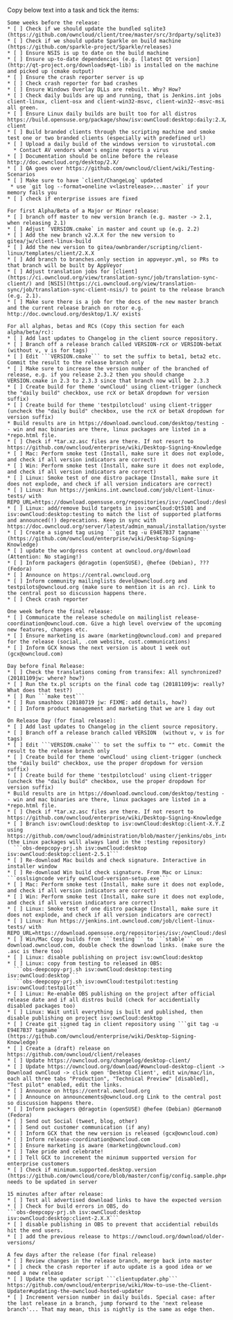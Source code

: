 <!--
This is the template for new release issues.
(originated from https://github.com/owncloud/client/wiki/Release%20Checklist%20Template)
(20181109jw: One of these two should be deleted. They will never be in sync otherwise.)
-->

Copy below text into a task and tick the items:

```
Some weeks before the release:
* [ ] Check if we should update the bundled sqlite3 (https://github.com/owncloud/client/tree/master/src/3rdparty/sqlite3)
* [ ] Check if we should update Sparkle on build machine (https://github.com/sparkle-project/Sparkle/releases)
* [ ] Ensure NSIS is up to date on the build machine
* [ ] Ensure up-to-date dependencies (e.g. [latest Qt version](http://qt-project.org/downloads#qt-lib) is installed on the machine and picked up (cmake output)
* [ ] Ensure the crash reporter server is up
* [ ] Check crash reporter for bad crashes
* [ ] Ensure Windows Overlay DLLs are rebuilt. Why? How?
* [ ] Check daily builds are up and running, that is Jenkins.int jobs client-linux, client-osx and client-win32-msvc, client-win32--msvc-msi all green.
* [ ] Ensure Linux daily builds are built too for all distros https://build.opensuse.org/package/show/isv:ownCloud:desktop:daily:2.X/owncloud-client
* [ ] Build branded clients through the scripting machine and smoke test one or two branded clients (especially with predefined url)
* [ ] Upload a daily build of the windows version to virustotal.com
  * Contact AV vendors whom's engine reports a virus
* [ ] Documentation should be online before the release http://doc.owncloud.org/desktop/2.X/
* [ ] QA goes over https://github.com/owncloud/client/wiki/Testing-Scenarios
* [ ] Make sure to have `client/ChangeLog` updated
 * use `git log --format=oneline v<lastrelease>...master` if your memory fails you
* [ ] check if enterprise issues are fixed

For first Alpha/Beta of a Major or Minor release:
* [ ] branch off master to new version branch (e.g. master -> 2.1, when releasing 2.1)
* [ ] Adjust `VERSION.cmake` in master and count up (e.g. 2.2)
* [ ] Add the new branch v2.X.X for the new version to gitea/jw/client-linux-build
* [ ] Add the new version to gitea/ownbrander/scripting/client-linux/templates/client/2.X.X
* [ ] Add branch to branches.only section in appveyor.yml, so PRs to that branch will be built by AppVeyor
* [ ] Adjust translation jobs for [client](https://ci.owncloud.org/view/translation-sync/job/translation-sync-client/) and [NSIS](https://ci.owncloud.org/view/translation-sync/job/translation-sync-client-nsis/) to point to the release branch (e.g. 2.1).
* [ ] Make sure there is a job for the docs of the new master branch and the current release branch on rotor e.g. http://doc.owncloud.org/desktop/1.X/ exists

For all alphas, betas and RCs (Copy this section for each alpha/beta/rc):
* [ ] Add last updates to Changelog in the client source repository.
* [ ] Branch off a release branch called VERSION-rcX or VERSION-betaX  (without v, v is for tags)
* [ ] Edit ```VERSION.cmake``` to set the suffix to beta1, beta2 etc. Commit the result to the release branch only
* [ ] Make sure to increase the version number of the branched of release, e.g. if you release 2.3.2 then you should change VERSION.cmake in 2.3 to 2.3.3 since that branch now will be 2.3.3
* [ ] Create build for theme 'ownCloud' using client-trigger (uncheck the "daily build" checkbox, use rcX or betaX dropdown for version suffix)
* [ ] Create build for theme 'testpilotcloud' using client-trigger (uncheck the "daily build" checkbox, use the rcX or betaX dropdown for version suffix)
* Build results are in https://download.owncloud.com/desktop/testing -- win and mac binaries are there, linux packages are listed in a *repo.html file.
* [ ] Check if *tar.xz.asc files are there. If not resort to https://github.com/owncloud/enterprise/wiki/Desktop-Signing-Knowledge
* [ ] Mac: Perform smoke test (Install, make sure it does not explode, and check if all version indicators are correct)
* [ ] Win: Perform smoke test (Install, make sure it does not explode, and check if all version indicators are correct)
* [ ] Linux: Smoke test of one distro package (Install, make sure it does not explode, and check if all version indicators are correct)
* [ ] Linux: Run https://jenkins.int.owncloud.com/job/client-linux-tests/ with REPO_URL=https://download.opensuse.org/repositories/isv:/ownCloud:/desktop:/testing
* [ ] Linux: add/remove build targets in isv:ownCloud:Qt5101 and isv:ownCloud:desktop:testing to match the list of supported platforms and announced(!) deprecations. Keep in sync with https://doc.owncloud.org/server/latest/admin_manual/installation/system_requirements.html#desktop
* [ ] Create a signed tag using ```git tag -u E94E7B37 tagname``` (https://github.com/owncloud/enterprise/wiki/Desktop-Signing-Knowledge)
* [ ] update the wordpress content at owncloud.org/download (Attention: No staging!)
* [ ] Inform packagers @dragotin (openSUSE), @hefee (Debian), ??? (Fedora)
* [ ] Announce on https://central.owncloud.org
* [ ] Inform community mailinglists devel@owncloud.org and testpilots@owncloud.org (make sure to mention it is an rc). Link to the central post so discussion happens there.
* [ ] Check crash reporter

One week before the final release:
* [ ] Communicate the release schedule on mailinglist release-coordination@owncloud.com. Give a high level overview of the upcoming new features, changes etc.
* [ ] Ensure marketing is aware (marketing@owncloud.com) and prepared for the release (social, .com website, cust.communications)
* [ ] Inform GCX knows the next version is about 1 week out (gcx@owncloud.com)

Day before final Release:
* [ ] Check the translations coming from transifex: All synchronized? (20181109jw: where? how?)
* [ ] Run the tx.pl scripts on the final code tag (20181109jw: really? What does that test?)
* [ ] Run ```make test```
* [ ] Run smashbox (20180719 jw: FIXME: add details, how?)
* [ ] Inform product management and marketing that we are 1 day out

On Release Day (for final release):
* [ ] Add last updates to Changelog in the client source repository.
* [ ] Branch off a release branch called VERSION  (without v, v is for tags)
* [ ] Edit ```VERSION.cmake``` to set the suffix to "" etc. Commit the result to the release branch only
* [ ] Create build for theme 'ownCloud' using client-trigger (uncheck the "daily build" checkbox, use the proper dropdown for version suffix)
* [ ] Create build for theme 'testpilotcloud' using client-trigger (uncheck the "daily build" checkbox, use the proper dropdown for version suffix)
* Build results are in https://download.owncloud.com/desktop/testing -- win and mac binaries are there, linux packages are listed in a *repo.html file. 
* [ ] Check if *tar.xz.asc files are there. If not resort to https://github.com/owncloud/enterprise/wiki/Desktop-Signing-Knowledge
* [ ] Branch isv:ownCloud:desktop to isv:ownCloud:desktop:client-X.Y.Z using https://github.com/owncloud/administration/blob/master/jenkins/obs_integration/ (the Linux packages will always land in the :testing repository)
  ```obs-deepcopy-prj.sh isv:ownCloud:desktop isv:ownCloud:desktop:client-2.5.1```
* [ ] Re-download Mac builds and check signature. Interactive in installer window
* [ ] Re-download Win build check signature. From Mac or Linux: ```osslsigncode verify ownCloud-version-setup.exe```
* [ ] Mac: Perform smoke test (Install, make sure it does not explode, and check if all version indicators are correct)
* [ ] Win: Perform smoke test (Install, make sure it does not explode, and check if all version indicators are correct)
* [ ] Linux: Smoke test of one distro package (Install, make sure it does not explode, and check if all version indicators are correct)
* [ ] Linux: Run https://jenkins.int.owncloud.com/job/client-linux-tests/ with REPO_URL=https://download.opensuse.org/repositories/isv:/ownCloud:/desktop:/testing
* [ ] Win/Mac Copy builds from ```testing``` to ```stable``` on download.owncloud.com, double check the download links. (make sure the .asc is there too)
* [ ] Linux: disable publishing on project isv:ownCloud:desktop
* [ ] Linux: copy from testing to released in OBS:
  ```obs-deepcopy-prj.sh isv:ownCloud:desktop:testing isv:ownCloud:desktop```
  ```obs-deepcopy-prj.sh isv:ownCloud:testpilot:testing isv:ownCloud:testpilot```
* [ ] Linux: Re-enable OBS publishing on the project after official release date and if all distros build (check for accidentially disabled packages too) 
* [ ] Linux: Wait until everything is built and published, then disable publishing on project isv:ownCloud:desktop
* [ ] Create git signed tag in client repository using ```git tag -u E94E7B37 tagname``` (https://github.com/owncloud/enterprise/wiki/Desktop-Signing-Knowledge)
* [ ] Create a (draft) release on https://github.com/owncloud/client/releases
* [ ] Update https://owncloud.org/changelog/desktop-client/
* [ ] Update https://owncloud.org/download/#owncloud-desktop-client -> Download ownCloud -> click open 'Desktop Client', edit win/mac/lin, each all three tabs "Production", "Technical Preview" [disabled], "Test pilot" enabled, edit the links.
* [ ] Announce on https://central.owncloud.org
* [ ] Announce on announcements@owncloud.org Link to the central post so discussion happens there.
* [ ] Inform packagers @dragotin (openSUSE) @hefee (Debian) @Germano0 (Fedora)
* [ ] Send out Social (tweet, blog, other)
* [ ] Send out customer communication (if any)
* [ ] Inform GCX that the new version is released (gcx@owncloud.com)
* [ ] Inform release-coordination@owncloud.com
* [ ] Ensure marketing is aware (marketing@owncloud.com)
* [ ] Take pride and celebrate!
* [ ] Tell GCX to increment the minimum supported version for enterprise customers
* [ ] Check if minimum.supported.desktop.version (https://github.com/owncloud/core/blob/master/config/config.sample.php#L1152) needs to be updated in server

15 minutes after after release:
* [ ] Test all advertised download links to have the expected version
* [ ] Check for build errors in OBS, do
```obs-deepcopy-prj.sh isv:ownCloud:desktop isv:ownCloud:desktop:client-2.X.X```
* [ ] disable publishing in OBS to prevent that accidential rebuilds hit the end users.
* [ ] add the previous release to https://owncloud.org/download/older-versions/

A few days after the release (for final release)
* [ ] Review changes in the release branch, merge back into master
* [ ] check the crash reporter if auto update is a good idea or we need a new release
* [ ] Update the updater script ```clientupdater.php``` https://github.com/owncloud/enterprise/wiki/How-to-use-the-Client-Updater#updating-the-owncloud-hosted-updater
* [ ] Increment version number in daily builds. Special case: after the last release in a branch, jump forward to the 'next release branch'... That may mean, this is nightly is the same as edge then.

```
